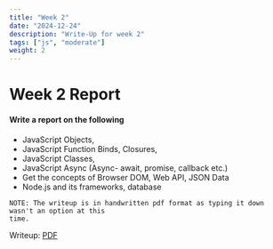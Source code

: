 ```yaml
---
title: "Week 2"
date: "2024-12-24"
description: "Write-Up for week 2"
tags: ["js", "moderate"]
weight: 2
---
```

# Week 2 Report
#### Write a report on the following
* JavaScript Objects,
* JavaScript Function Binds, Closures,
* JavaScript Classes,
* JavaScript Async (Async- await, promise, callback etc.)
* Get the concepts of Browser DOM, Web API, JSON Data
* Node.js and its frameworks, database

```
NOTE: The writeup is in handwritten pdf format as typing it down wasn't an option at this
time.
```

Writeup: [PDF](/pdfs/week2_writeup.pdf)
